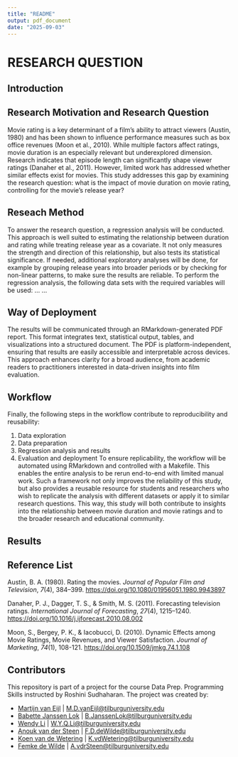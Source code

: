 ```yaml
---
title: "README"
output: pdf_document
date: "2025-09-03"
---
```

# RESEARCH QUESTION
## Introduction

## Research Motivation and Research Question
Movie rating is a key determinant of a film’s ability to attract viewers (Austin, 1980) and has been shown to influence performance measures such as box office revenues (Moon et al., 2010). While multiple factors affect ratings, movie duration is an especially relevant but underexplored dimension. Research indicates that episode length can significantly shape viewer ratings (Danaher et al., 2011). However, limited work has addressed whether similar effects exist for movies. This study addresses this gap by examining the research question: what is the impact of movie duration on movie rating, controlling for the movie’s release year?

## Reseach Method
To answer the research question, a regression analysis will be conducted. This approach is well suited to estimating the relationship between duration and rating while treating release year as a covariate. It not only measures the strength and direction of this relationship, but also tests its statistical significance. If needed, additional exploratory analyses will be done, for example by grouping release years into broader periods or by checking for non-linear patterns, to make sure the results are reliable.
	To perform the regression analysis, the following data sets with the required variables will be used:
…
…

## Way of Deployment
The results will be communicated through an RMarkdown-generated PDF report. This format integrates text, statistical output, tables, and visualizations into a structured document. The PDF is platform-independent, ensuring that results are easily accessible and interpretable across devices. This approach enhances clarity for a broad audience, from academic readers to practitioners interested in data-driven insights into film evaluation. 

## Workflow
Finally, the following steps in the workflow contribute to reproducibility and reusability:
  1. Data exploration
  2. Data preparation
  3. Regression analysis and results
  4. Evaluation and deployment 
To ensure replicability, the workflow will be automated using RMarkdown and controlled with a Makefile. This enables the entire analysis to be rerun end-to-end with limited manual work. Such a framework not only improves the reliability of this study, but also provides a reusable resource for students and researchers who wish to replicate the analysis with different datasets or apply it to similar research questions. This way, this study will both contribute to insights into the relationship between movie duration and movie ratings and to the broader research and educational community.

## Results

## Reference List
Austin, B. A. (1980). Rating the movies. _Journal of Popular Film and Television_, _7_(4), 384–399. https://doi.org/10.1080/01956051.1980.9943897 

Danaher, P. J., Dagger, T. S., & Smith, M. S. (2011). Forecasting television ratings. _International Journal of Forecasting_, _27_(4), 1215–1240. 
https://doi.org/10.1016/j.ijforecast.2010.08.002   

Moon, S., Bergey, P. K., & Iacobucci, D. (2010). Dynamic Effects among Movie Ratings, Movie Revenues, and Viewer Satisfaction. _Journal of Marketing_, _74_(1), 108-121. https://doi.org/10.1509/jmkg.74.1.108 

## Contributors
This repository is part of a project for the course Data Prep. Programming Skills instructed by Roshini Sudhaharan. The project was created by:
- [Martijn van Eijl](https://github.com/mvaneijl) | M.D.vanEijl@tilburguniversity.edu
- [Babette Janssen Lok](https://github.com/Babettejanssenlok) | B.JanssenLok@tilburguniversity.edu
- [Wendy Li](https://github.com/wendyliuvt) | W.Y.Q.Li@tilburguniversity.edu
- [Anouk van der Steen](https://github.com/anoukvandersteen) | F.D.deWilde@tilburguniversity.edu
- [Koen van de Wetering](https://github.com/x) | K.vdWetering@tilburguniversity.edu
- [Femke de Wilde](https://github.com/Femke-de-Wilde) | A.vdrSteen@tilburguniversity.edu
